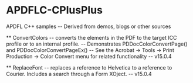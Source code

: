 # APDFLC-CPlusPlus

APDFL C++ samples -- Derived from demos, blogs or other sources

** ConvertColors -- converts the elements in the PDF to the target ICC profile or to an internal profile. 
  -- Demonstrates PDDocColorConvertPage() and PDDocColorConvertPageEx()
  -- See the Acrobat -> Tools -> Print Production -> Color Convert menu for related functionality
  -- v15.0.4

** ReplaceFont -- replaces a reference to Helvetica to a reference to Courier. Includes a search through a Form XOject.
  -- v15.0.4
